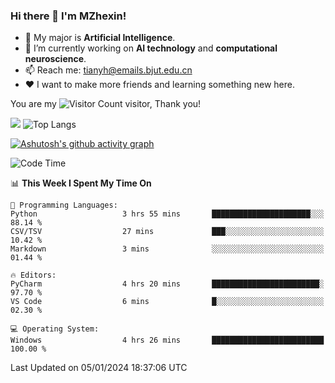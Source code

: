 ### Hi there 👋 I'm MZhexin!

- 💬 My major is **Artificial Intelligence**.
- 🔭 I’m currently working on **AI technology** and **computational neuroscience**.
- 📫 Reach me: <tianyh@emails.bjut.edu.cn> 
- :heart: I want to make more friends and learning something new here.

You are my ![Visitor Count](https://profile-counter.glitch.me/MZhexin/count.svg) visitor, Thank you!

 ![](https://github-readme-stats.vercel.app/api?username=MZhexin&show_icons=true&theme=transparent) ![Top Langs](https://github-readme-stats.vercel.app/api/top-langs/?username=MZhexin&layout=compact&theme=tokyonight) 

[![Ashutosh's github activity graph](https://github-readme-activity-graph.vercel.app/graph?username=MZhexin)](https://github.com/ashutosh00710/github-readme-activity-graph)



<!--START_SECTION:waka-->
![Code Time](http://img.shields.io/badge/Code%20Time-177%20hrs%2011%20mins-blue)

📊 **This Week I Spent My Time On** 

```text
💬 Programming Languages: 
Python                   3 hrs 55 mins       ██████████████████████░░░   88.14 % 
CSV/TSV                  27 mins             ███░░░░░░░░░░░░░░░░░░░░░░   10.42 % 
Markdown                 3 mins              ░░░░░░░░░░░░░░░░░░░░░░░░░   01.44 % 

🔥 Editors: 
PyCharm                  4 hrs 20 mins       ████████████████████████░   97.70 % 
VS Code                  6 mins              █░░░░░░░░░░░░░░░░░░░░░░░░   02.30 % 

💻 Operating System: 
Windows                  4 hrs 26 mins       █████████████████████████   100.00 % 
```


 Last Updated on 05/01/2024 18:37:06 UTC
<!--END_SECTION:waka-->


